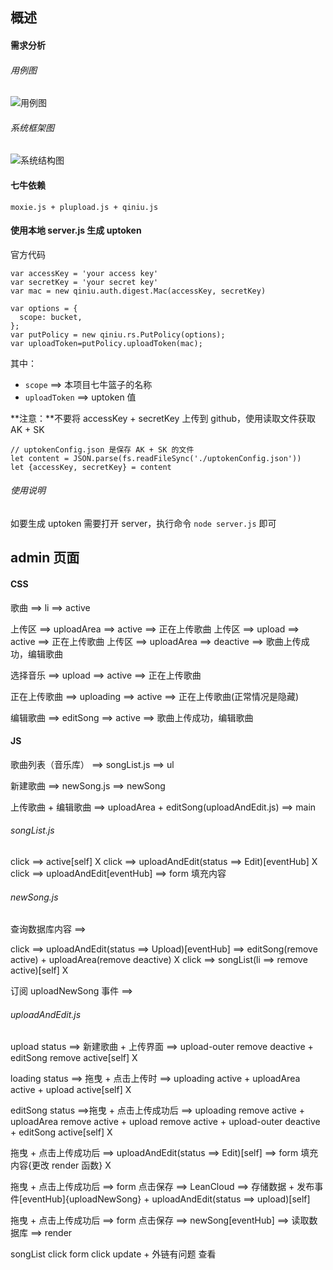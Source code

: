 ## 概述

#### 需求分析

###### 用例图

![用例图](http://upload-images.jianshu.io/upload_images/9617841-df77aaf849b7e8ee.png?imageMogr2/auto-orient/strip%7CimageView2/2/w/1240)

###### 系统框架图

![系统结构图](http://upload-images.jianshu.io/upload_images/9617841-d37e8f2a64b5b6bf.png?imageMogr2/auto-orient/strip%7CimageView2/2/w/1240)

#### 七牛依赖
```
moxie.js + plupload.js + qiniu.js
```

#### 使用本地 server.js 生成 uptoken
官方代码
```
var accessKey = 'your access key'
var secretKey = 'your secret key'
var mac = new qiniu.auth.digest.Mac(accessKey, secretKey)

var options = {
  scope: bucket,
};
var putPolicy = new qiniu.rs.PutPolicy(options);
var uploadToken=putPolicy.uploadToken(mac);
```
其中：
- ` scope ` ==> 本项目七牛篮子的名称
- ` uploadToken ` ==> uptoken 值

**注意：**不要将 accessKey + secretKey 上传到 github，使用读取文件获取 AK + SK
```
// uptokenConfig.json 是保存 AK + SK 的文件
let content = JSON.parse(fs.readFileSync('./uptokenConfig.json')) 
let {accessKey, secretKey} = content
```

###### 使用说明
如要生成 uptoken 需要打开 server，执行命令 ` node server.js ` 即可

## admin 页面

#### CSS

歌曲 ==> li ==> active


上传区 ==> uploadArea ==> active ==> 正在上传歌曲
上传区 ==> upload ==> active ==> 正在上传歌曲
上传区 ==> uploadArea ==> deactive ==> 歌曲上传成功，编辑歌曲

选择音乐 ==> upload ==> active ==> 正在上传歌曲

正在上传歌曲 ==> uploading ==> active ==> 正在上传歌曲(正常情况是隐藏)

编辑歌曲 ==> editSong ==> active ==> 歌曲上传成功，编辑歌曲

#### JS

歌曲列表（音乐库） ==> songList.js ==> ul

新建歌曲 ==> newSong.js ==> newSong

上传歌曲 + 编辑歌曲 ==> uploadArea + editSong(uploadAndEdit.js) ==> main

###### songList.js

click ==> active[self] X
click ==> uploadAndEdit(status ==> Edit)[eventHub] X
click ==> uploadAndEdit[eventHub] ==> form 填充内容 

###### newSong.js

查询数据库内容 ==> 

click ==> uploadAndEdit(status ==> Upload)[eventHub] ==> editSong(remove active) + uploadArea(remove deactive) X
click ==> songList(li ==> remove active)[self] X

订阅 uploadNewSong 事件 ==> 



###### uploadAndEdit.js

upload status ==> 新建歌曲 + 上传界面 ==> upload-outer remove deactive + editSong remove active[self] X

loading status ==> 拖曳 + 点击上传时 ==> uploading active + uploadArea active + upload active[self] X

editSong status ==>拖曳 + 点击上传成功后 ==> uploading remove active + uploadArea remove active + upload remove active + upload-outer deactive + editSong active[self] X



拖曳 + 点击上传成功后 ==> uploadAndEdit(status ==> Edit)[self] ==> form 填充内容{更改 render 函数} X


拖曳 + 点击上传成功后 ==> form 点击保存 ==> LeanCloud ==> 存储数据 + 发布事件[eventHub]{uploadNewSong} + uploadAndEdit(status ==> upload)[self] 


拖曳 + 点击上传成功后 ==> form 点击保存 ==> newSong[eventHub] ==> 读取数据库 ==> render




songList click form click update + 外链有问题 查看




